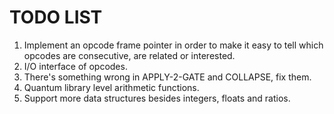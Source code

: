 TODO LIST
=========

1. Implement an opcode frame pointer in order to make it easy to tell which
opcodes are consecutive, are related or interested.
2. I/O interface of opcodes.
3. There's something wrong in APPLY-2-GATE and COLLAPSE, fix them.
4. Quantum library level arithmetic functions.
5. Support more data structures besides integers, floats and ratios.
